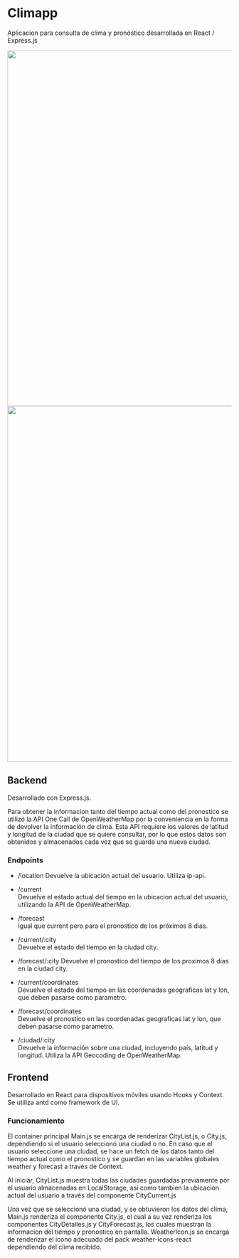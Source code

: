 # Climapp

Aplicacion para consulta de clima y pronóstico desarrollada en React / Express.js

<img src="https://i.imgur.com/n3UJCqX.png"  height="800"><img src="https://i.imgur.com/9uzkB92.png"  height="800">

## Backend

Desarrollado con Express.js.

Para obtener la informacion tanto del tiempo actual como del pronostico se utilizó la API One Call de OpenWeatherMap por la conveniencia en la forma de devolver la información de clima. Esta API requiere los valores de latitud y longitud de la ciudad que se quiere consultar, por lo que estos datos son obtenidos y almacenados cada vez que se guarda una nueva ciudad.

### Endpoints

- /location
    Devuelve la ubicación actual del usuario. Utiliza ip-api.

- /current  
    Devuelve el estado actual del tiempo en la ubicacion actual del usuario, utilizando la API de OpenWeatherMap.

- /forecast  
    Igual que current pero para el pronostico de los próximos 8 dias.

- /current/:city  
    Devuelve el estado del tiempo en la ciudad city.

- /forecast/:city
    Devuelve el pronostico del tiempo de los proximos 8 dias en la ciudad city.

- /current/coordinates  
    Devuelve el estado del tiempo en las coordenadas geograficas lat y lon, que deben pasarse como parametro.

- /forecast/coordinates  
    Devuelve el pronostico en las coordenadas geograficas lat y lon, que deben pasarse como parametro.

- /ciudad/:city  
    Devuelve la información sobre una ciudad, incluyendo país, latitud y longitud. Utiliza la API Geocoding de OpenWeatherMap.

## Frontend

Desarrollado en React para dispositivos móviles usando Hooks y Context. Se utiliza antd como framework de UI.

### Funcionamiento

El container principal Main.js se encarga de renderizar CityList.js, o City.js, dependiendo si el usuario seleccionó una ciudad o no. En caso que el usuario seleccione una ciudad, se hace un fetch de los datos tanto del tiempo actual como el pronostico y se guardan en las variables globales weather y forecast a través de Context.

Al iniciar, CityList.js muestra todas las ciudades guardadas previamente por el usuario almacenadas en LocalStorage, asi como tambien la ubicacion actual del usuario a través del componente CityCurrent.js

Una vez que se seleccionó una ciudad, y se obtuvieron los datos del clima, Main.js renderiza el componente City.js, el cual a su vez renderiza los componentes CityDetalles.js y CityForecast.js, los cuales muestran la informacion del tiempo y pronostico en pantalla. WeatherIcon.js se encarga de renderizar el icono adecuado del pack weather-icons-react dependiendo del clima recibido.
